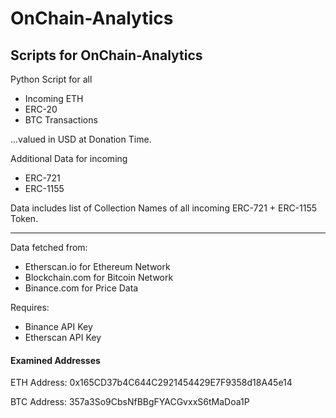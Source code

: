 # OnChain-Analytics
## Scripts for OnChain-Analytics

Python Script for all 

* Incoming ETH
* ERC-20
* BTC Transactions

...valued in USD at Donation Time. 

Additional Data for incoming

* ERC-721
* ERC-1155
  
Data includes list of Collection Names of all incoming ERC-721 + ERC-1155 Token.

---

Data fetched from:

* Etherscan.io  for Ethereum Network
* Blockchain.com for Bitcoin Network
* Binance.com for Price Data

Requires:
* Binance API Key
* Etherscan API Key

#### Examined Addresses
ETH Address: 0x165CD37b4C644C2921454429E7F9358d18A45e14

BTC Address: 357a3So9CbsNfBBgFYACGvxxS6tMaDoa1P
